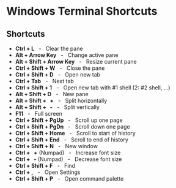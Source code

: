# Windows Terminal Shortcuts

## Shortcuts

- **Ctrl + L** &nbsp; - &nbsp; Clear the pane
- **Alt + Arrow Key** &nbsp; - &nbsp; Change active pane
- **Alt + Shift + Arrow Key** &nbsp; - &nbsp; Resize current pane
- **Ctrl + Shift + W** &nbsp; - &nbsp; Close the pane
- **Ctrl + Shift + D** &nbsp; - &nbsp; Open new tab
- **Ctrl + Tab** &nbsp; - &nbsp; Next tab
- **Ctrl + Shift + 1** &nbsp; - &nbsp; Open new tab with #1 shell (2: #2 shell, ...)
- **Alt + Shift + D** &nbsp; - &nbsp; New pane
- **Alt + Shift + &nbsp; +** &nbsp; - &nbsp; Split horizontally
- **Alt + Shift + &nbsp; -** &nbsp; - &nbsp; Split vertically
- **F11** &nbsp; - &nbsp; Full screen
- **Ctrl + Shift + PgUp** &nbsp; - &nbsp; Scroll up one page
- **Ctrl + Shift + PgDn** &nbsp; - &nbsp; Scroll down one page
- **Ctrl + Shift + Home** &nbsp; - &nbsp; Scroll to start of history
- **Ctrl + Shift + End** &nbsp; - &nbsp; Scroll to end of history
- **Ctrl + Shift + N** &nbsp; - &nbsp; New window
- **Ctrl + &nbsp; +** (Numpad) &nbsp; - &nbsp; Increase font size
- **Ctrl + &nbsp; -** (Numpad) &nbsp; - &nbsp; Decrease font size
- **Ctrl + Shift + F** &nbsp; - &nbsp; Find
- **Ctrl + ,** &nbsp; - &nbsp; Open Settings
- **Ctrl + Shift + P** &nbsp; - &nbsp; Open command palette